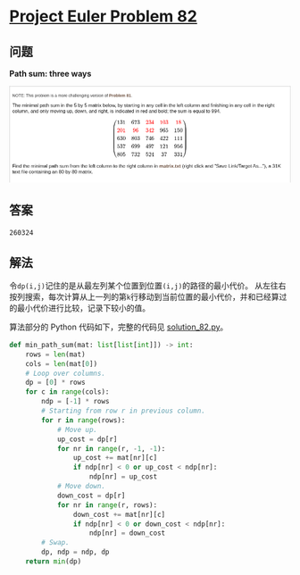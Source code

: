 # [Project Euler Problem 82](https://projecteuler.net/problem=82)

## 问题

**Path sum: three ways**

![题目截图](../images/problem_82.png)

## 答案

`260324`

## 解法

令`dp(i,j)`记住的是从最左列某个位置到位置`(i,j)`的路径的最小代价。
从左往右按列搜索，每次计算从上一列的第`k`行移动到当前位置的最小代价，并和已经算过的最小代价进行比较，记录下较小的值。

算法部分的 Python 代码如下，完整的代码见 [solution_82.py](../solutions/solution_82.py)。

```python
def min_path_sum(mat: list[list[int]]) -> int:
    rows = len(mat)
    cols = len(mat[0])
    # Loop over columns.
    dp = [0] * rows
    for c in range(cols):
        ndp = [-1] * rows
        # Starting from row r in previous column.
        for r in range(rows):
            # Move up.
            up_cost = dp[r]
            for nr in range(r, -1, -1):
                up_cost += mat[nr][c]
                if ndp[nr] < 0 or up_cost < ndp[nr]:
                    ndp[nr] = up_cost
            # Move down.
            down_cost = dp[r]
            for nr in range(r, rows):
                down_cost += mat[nr][c]
                if ndp[nr] < 0 or down_cost < ndp[nr]:
                    ndp[nr] = down_cost
        # Swap.
        dp, ndp = ndp, dp
    return min(dp)
```
